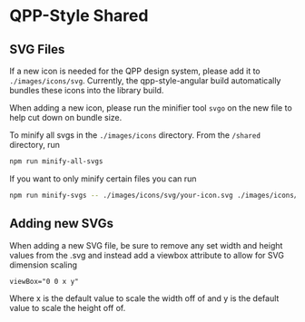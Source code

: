 # QPP-Style Shared

## SVG Files

If a new icon is needed for the QPP design system, please add it to `./images/icons/svg`.
Currently, the qpp-style-angular build automatically bundles these icons into the library build.

When adding a new icon, please run the minifier tool `svgo` on the new file to help cut down on bundle size.

To minify all svgs in the `./images/icons` directory. From the `/shared` directory, run

```bash
npm run minify-all-svgs
```

If you want to only minify certain files you can run

```bash
npm run minify-svgs -- ./images/icons/svg/your-icon.svg ./images/icons/svg/your-other-icon.svg  -o ./images/icons/svg/your-icon.svg ./images/icons/svg/your-other-icon.svg
```

## Adding new SVGs

When adding a new SVG file, be sure to remove any set width and height values from the .svg and instead add a viewbox attribute to allow for SVG dimension scaling

```
viewBox="0 0 x y"
```

Where x is the default value to scale the width off of and y is the default value to scale the height off of.
